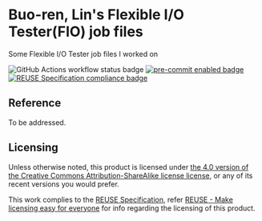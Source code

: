 # Buo-ren, Lin's Flexible I/O Tester(FIO) job files

Some Flexible I/O Tester job files I worked on

![GitHub Actions workflow status badge](https://github.com/brlin-tw/fio-jobs/actions/workflows/check-potential-problems.yml/badge.svg "GitHub Actions workflow status") [![pre-commit enabled badge](https://img.shields.io/badge/pre--commit-enabled-brightgreen?logo=pre-commit&logoColor=white "This project uses pre-commit to check potential problems")](https://pre-commit.com/) [![REUSE Specification compliance badge](https://api.reuse.software/badge/github.com/brlin-tw/fio-jobs "This project complies to the REUSE specification to decrease software licensing costs")](https://api.reuse.software/info/github.com/brlin-tw/fio-jobs)

## Reference

To be addressed.

## Licensing

Unless otherwise noted, this product is licensed under [the 4.0 version of the Creative Commons Attribution-ShareAlike license license](https://creativecommons.org/licenses/by-sa/4.0/), or any of its recent versions you would prefer.

This work complies to the [REUSE Specification](https://reuse.software/spec/), refer [REUSE - Make licensing easy for everyone](https://reuse.software/) for info regarding the licensing of this product.
